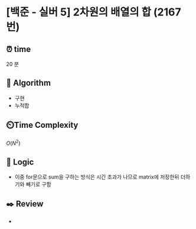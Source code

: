 # [백준 - 실버 5] 2차원의 배열의 합 (2167 번)

## ⏰  **time**

20 분

## :pushpin: **Algorithm**

- 구현
- 누적합

## ⏲️**Time Complexity**

$O(N^2)$

## :round_pushpin: **Logic**
- 이중 for문으로 sum을 구하는 방식은 시간 초과가 나므로 matrix에 저장한뒤 더하기와 빼기로 구함

## :black_nib: **Review**
- 
